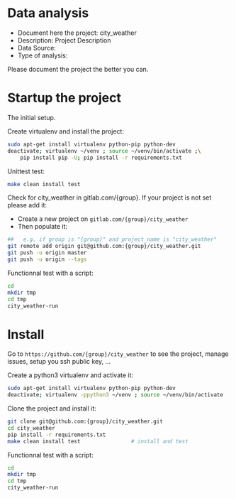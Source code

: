 # Data analysis
- Document here the project: city_weather
- Description: Project Description
- Data Source:
- Type of analysis:

Please document the project the better you can.

# Startup the project

The initial setup.

Create virtualenv and install the project:
```bash
sudo apt-get install virtualenv python-pip python-dev
deactivate; virtualenv ~/venv ; source ~/venv/bin/activate ;\
    pip install pip -U; pip install -r requirements.txt
```

Unittest test:
```bash
make clean install test
```

Check for city_weather in gitlab.com/{group}.
If your project is not set please add it:

- Create a new project on `gitlab.com/{group}/city_weather`
- Then populate it:

```bash
##   e.g. if group is "{group}" and project_name is "city_weather"
git remote add origin git@github.com:{group}/city_weather.git
git push -u origin master
git push -u origin --tags
```

Functionnal test with a script:

```bash
cd
mkdir tmp
cd tmp
city_weather-run
```

# Install

Go to `https://github.com/{group}/city_weather` to see the project, manage issues,
setup you ssh public key, ...

Create a python3 virtualenv and activate it:

```bash
sudo apt-get install virtualenv python-pip python-dev
deactivate; virtualenv -ppython3 ~/venv ; source ~/venv/bin/activate
```

Clone the project and install it:

```bash
git clone git@github.com:{group}/city_weather.git
cd city_weather
pip install -r requirements.txt
make clean install test                # install and test
```
Functionnal test with a script:

```bash
cd
mkdir tmp
cd tmp
city_weather-run
```
